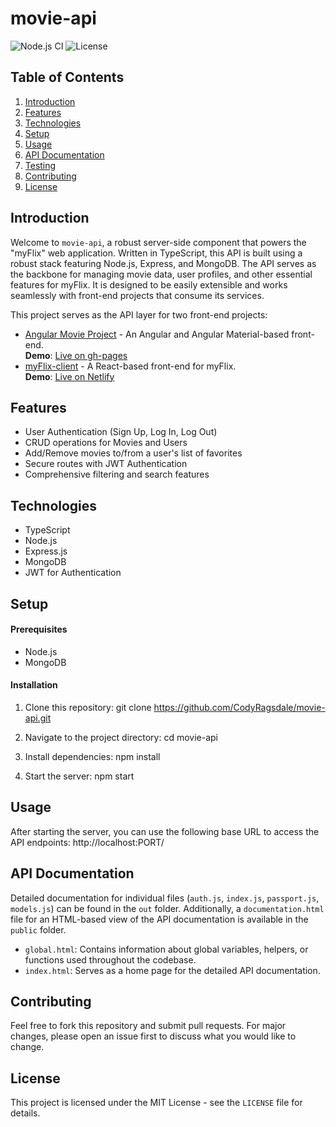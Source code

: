 # movie-api

![Node.js CI](https://github.com/CodyRagsdale/movie-api/workflows/Node.js%20CI/badge.svg) ![License](https://img.shields.io/badge/license-MIT-green)

## Table of Contents

1. [Introduction](#introduction)
2. [Features](#features)
3. [Technologies](#technologies)
4. [Setup](#setup)
5. [Usage](#usage)
6. [API Documentation](#api-documentation)
7. [Testing](#testing)
8. [Contributing](#contributing)
9. [License](#license)

## Introduction

Welcome to `movie-api`, a robust server-side component that powers the "myFlix" web application. Written in TypeScript, this API is built using a robust stack featuring Node.js, Express, and MongoDB. The API serves as the backbone for managing movie data, user profiles, and other essential features for myFlix. It is designed to be easily extensible and works seamlessly with front-end projects that consume its services.

This project serves as the API layer for two front-end projects:

- [Angular Movie Project](https://github.com/CodyRagsdale/angularmovieproject) - An Angular and Angular Material-based front-end.  
  **Demo**: [Live on gh-pages](https://codyragsdale.github.io/angularmovieproject/movies)
- [myFlix-client](https://github.com/CodyRagsdale/myFlix-client) - A React-based front-end for myFlix.  
  **Demo**: [Live on Netlify](https://myflixmovieproject.netlify.app/)

## Features

- User Authentication (Sign Up, Log In, Log Out)
- CRUD operations for Movies and Users
- Add/Remove movies to/from a user's list of favorites
- Secure routes with JWT Authentication
- Comprehensive filtering and search features

## Technologies

- TypeScript
- Node.js
- Express.js
- MongoDB
- JWT for Authentication

## Setup

#### Prerequisites

- Node.js
- MongoDB

#### Installation

1. Clone this repository:
   git clone https://github.com/CodyRagsdale/movie-api.git

2. Navigate to the project directory:
   cd movie-api

3. Install dependencies:
   npm install

4. Start the server:
   npm start

## Usage

After starting the server, you can use the following base URL to access the API endpoints:
http://localhost:PORT/

## API Documentation

Detailed documentation for individual files (`auth.js`, `index.js`, `passport.js`, `models.js`) can be found in the `out` folder. Additionally, a `documentation.html` file for an HTML-based view of the API documentation is available in the `public` folder.

- `global.html`: Contains information about global variables, helpers, or functions used throughout the codebase.
- `index.html`: Serves as a home page for the detailed API documentation.

## Contributing

Feel free to fork this repository and submit pull requests. For major changes, please open an issue first to discuss what you would like to change.

## License

This project is licensed under the MIT License - see the `LICENSE` file for details.
